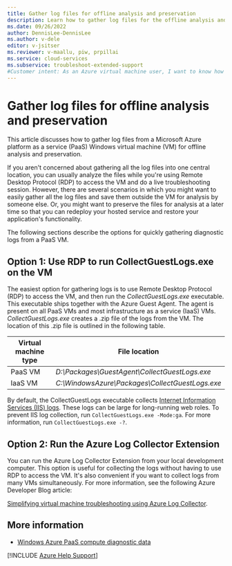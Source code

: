 ```yaml
---
title: Gather log files for offline analysis and preservation
description: Learn how to gather log files for the offline analysis and preservation of diagnostic data from an Azure platform as a service (PaaS) Windows virtual machine.
ms.date: 09/26/2022
author: DennisLee-DennisLee
ms.author: v-dele
editor: v-jsitser
ms.reviewer: v-maallu, piw, prpillai
ms.service: cloud-services
ms.subservice: troubleshoot-extended-support
#Customer intent: As an Azure virtual machine user, I want to know how to gather log files for the offline analysis and preservation of diagnostic data from a platform as a service (PaaS) Windows virtual machine (VM) so that I can use this data to help troubleshoot various problems.
---
```


# Gather log files for offline analysis and preservation

This article discusses how to gather log files from a Microsoft Azure platform as a service (PaaS) Windows virtual machine (VM) for offline analysis and preservation.

If you aren't concerned about gathering all the log files into one central location, you can usually analyze the files while you're using Remote Desktop Protocol (RDP) to access the VM and do a live troubleshooting session. However, there are several scenarios in which you might want to easily gather all the log files and save them outside the VM for analysis by someone else. Or, you might want to preserve the files for analysis at a later time so that you can redeploy your hosted service and restore your application's functionality.

The following sections describe the options for quickly gathering diagnostic logs from a PaaS VM.

## Option 1: Use RDP to run CollectGuestLogs.exe on the VM

The easiest option for gathering logs is to use Remote Desktop Protocol (RDP) to access the VM, and then run the *CollectGuestLogs.exe* executable. This executable ships together with the Azure Guest Agent. The agent is present on all PaaS VMs and most infrastructure as a service (IaaS) VMs. *CollectGuestLogs.exe* creates a .zip file of the logs from the VM. The location of this .zip file is outlined in the following table.

| Virtual machine type | File location                                      |
|----------------------|----------------------------------------------------|
| PaaS VM              | *D:\\Packages\\GuestAgent\\CollectGuestLogs.exe*   |
| IaaS VM              | *C:\\WindowsAzure\\Packages\\CollectGuestLogs.exe* |

By default, the CollectGuestLogs executable collects [Internet Information Services (IIS) logs](windows-azure-paas-compute-diagnostic-data.md#internet-information-services-logs). These logs can be large for long-running web roles. To prevent IIS log collection, run `CollectGuestLogs.exe -Mode:ga`. For more information, run `CollectGuestLogs.exe -?`.

## Option 2: Run the Azure Log Collector Extension

You can run the Azure Log Collector Extension from your local development computer. This option is useful for collecting the logs without having to use RDP to access the VM. It's also convenient if you want to collect logs from many VMs simultaneously. For more information, see the following Azure Developer Blog article:

[Simplifying virtual machine troubleshooting using Azure Log Collector](https://azure.microsoft.com/blog/simplifying-virtual-machine-troubleshooting-using-azure-log-collector/).

## More information

- [Windows Azure PaaS compute diagnostic data](windows-azure-paas-compute-diagnostic-data.md)

[!INCLUDE [Azure Help Support](../../includes/azure-help-support.md)]
